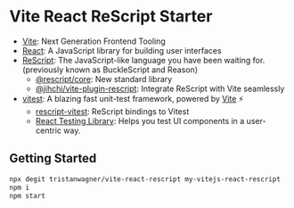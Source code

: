 # Vite React ReScript Starter

- [Vite](https://vitejs.dev): Next Generation Frontend Tooling
- [React](https://reactjs.org): A JavaScript library for building user interfaces
- [ReScript](https://rescript-lang.org): The JavaScript-like language you have been waiting for. (previously known as BuckleScript and Reason)
  - [@rescript/core](https://github.com/rescript-association/rescript-core): New standard library
  - [@jihchi/vite-plugin-rescript](https://github.com/jihchi/vite-plugin-rescript): Integrate ReScript with Vite seamlessly
- [vitest](https://vitest.dev/): A blazing fast unit-test framework, powered by [Vite](https://vitejs.dev) ⚡️
  - [rescript-vitest](https://github.com/cometkim/rescript-vitest): ReScript bindings to Vitest
  - [React Testing Library](https://testing-library.com/docs/react-testing-library/intro/): Helps you test UI components in a user-centric way.

## Getting Started

```sh
npx degit tristanwagner/vite-react-rescript my-vitejs-react-rescript
npm i
npm start
```
